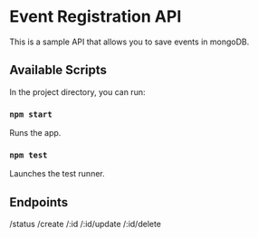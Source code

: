 # Event Registration API

This is a sample API that allows you to save events in mongoDB.

## Available Scripts

In the project directory, you can run:

### `npm start`

Runs the app.<br />

### `npm test`

Launches the test runner.<br />


## Endpoints

/status
/create
/:id
/:id/update
/:id/delete
